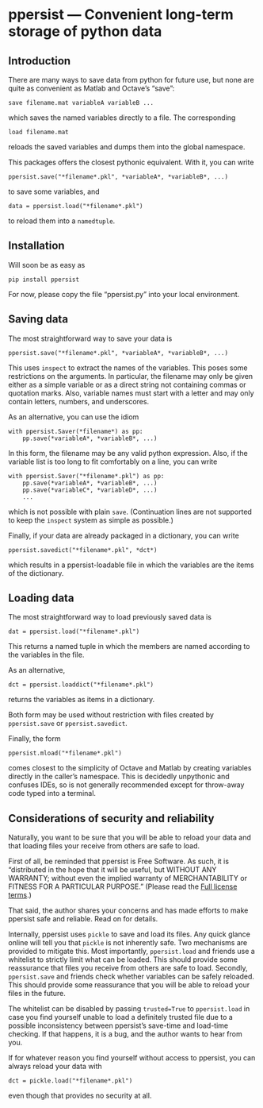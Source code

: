 # ppersist — Convenient long-term storage of python data

## Introduction

There are many ways to save data from python for future use, but none
are quite as convenient as Matlab and Octave’s “save”:

    save filename.mat variableA variableB ...
    
which saves the named variables directly to a file. The corresponding

    load filename.mat
    
reloads the saved variables and dumps them into the global namespace.

This packages offers the closest pythonic equivalent. With it, you can write

    ppersist.save("*filename*.pkl", *variableA*, *variableB*, ...)
    
to save some variables, and

    data = ppersist.load("*filename*.pkl")
    
to reload them into a `namedtuple`. 


## Installation

Will soon be as easy as

    pip install ppersist
    
For now, please copy the file “ppersist.py” into your local environment.


## Saving data

The most straightforward way to save your data is

    ppersist.save("*filename*.pkl", *variableA*, *variableB*, ...)

This uses `inspect` to extract the names of the variables. This poses
some restrictions on the arguments. In particular, the filename may
only be given either as a simple variable or as a direct string not
containing commas or quotation marks. Also, variable names must start
with a letter and may only contain letters, numbers, and underscores. 

As an alternative, you can use the idiom

    with ppersist.Saver(*filename*) as pp:
        pp.save(*variableA*, *variableB*, ...)
        
In this form, the filename may be any valid python expression. Also,
if the variable list is too long to fit comfortably on a line, you can
write

    with ppersist.Saver("*filename*.pkl") as pp:
        pp.save(*variableA*, *variableB*, ...)
        pp.save(*variableC*, *variableD*, ...)
        ...

which is not possible with plain `save`. (Continuation lines are not
supported to keep the `inspect` system as simple as possible.)


Finally, if your data are already packaged in a dictionary, you can write

    ppersist.savedict("*filename*.pkl", *dct*)
    
which results in a ppersist-loadable file in which the variables are
the items of the dictionary.


## Loading data

The most straightforward way to load previously saved data is

    dat = ppersist.load("*filename*.pkl")
    
This returns a named tuple in which the members are named according to
the variables in the file.

As an alternative,

    dct = ppersist.loaddict("*filename*.pkl")
   
returns the variables as items in a dictionary.

Both form may be used without restriction with files created by
`ppersist.save` or `ppersist.savedict`.

Finally, the form

    ppersist.mload("*filename*.pkl")
    
comes closest to the simplicity of Octave and Matlab by creating
variables directly in the caller’s namespace. This is decidedly
unpythonic and confuses IDEs, so is not generally recommended except
for throw-away code typed into a terminal.


## Considerations of security and reliability

Naturally, you want to be sure that you will be able to reload your
data and that loading files your receive from others are safe to load.

First of all, be reminded that ppersist is Free Software. As such, it
is “distributed in the hope that it will be useful, but WITHOUT ANY
WARRANTY; without even the implied warranty of MERCHANTABILITY or
FITNESS FOR A PARTICULAR PURPOSE.” 
(Please read the [Full license terms](./license).)

That said, the author shares your concerns and has made efforts to
make ppersist safe and reliable. Read on for details.

Internally, ppersist uses `pickle` to save and load its files. Any
quick glance online will tell you that `pickle` is not inherently
safe. Two mechanisms are provided to mitigate this. Most importantly,
`ppersist.load` and friends use a whitelist to strictly limit what can
be loaded. This should provide some reassurance that files you receive
from others are safe to load. Secondly, `ppersist.save` and friends
check whether variables can be safely reloaded. This should provide
some reassurance that you will be able to reload your files in the
future.

The whitelist can be disabled by passing `trusted=True` to
`ppersist.load` in case you find yourself unable to load a definitely
trusted file due to a possible inconsistency between ppersist’s
save-time and load-time checking. If that happens, it is a bug, and
the author wants to hear from you.

If for whatever reason you find yourself without access to ppersist,
you can always reload your data with

    dct = pickle.load("*filename*.pkl")
    
even though that provides no security at all.

